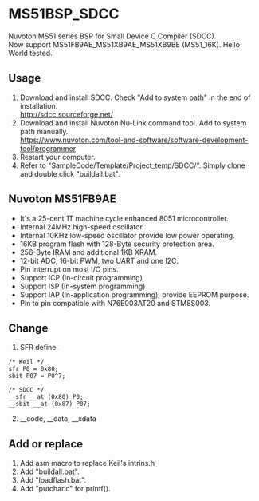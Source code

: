 # MS51BSP_SDCC
Nuvoton MS51 series BSP for Small Device C Compiler (SDCC). <br>
Now support MS51FB9AE_MS51XB9AE_MS51XB9BE (MS51_16K). Hello World tested. 

## Usage
 1. Download and install SDCC. Check "Add to system path" in the end of installation. <br>
    http://sdcc.sourceforge.net/
 2. Download and install Nuvoton Nu-Link command tool. Add to system path manually. <br>
    https://www.nuvoton.com/tool-and-software/software-development-tool/programmer
 3. Restart your computer.
 4. Refer to "SampleCode/Template/Project_temp/SDCC/". Simply clone and double click "buildall.bat".

## Nuvoton MS51FB9AE
 - It's a 25-cent 1T machine cycle enhanced 8051 microcontroller.
 - Internal 24MHz high-speed oscillator.
 - Internal 10KHz low-speed oscillator provide low power operating.
 - 16KB program flash with 128-Byte security protection area.
 - 256-Byte IRAM and additional 1KB XRAM.
 - 12-bit ADC, 16-bit PWM, two UART and one I2C.
 - Pin interrupt on most I/O pins.
 - Support ICP (In-circuit programming)
 - Support ISP (In-system programming)
 - Support IAP (In-application programming), provide EEPROM purpose.
 - Pin to pin compatible with N76E003AT20 and STM8S003.

## Change
 1. SFR define.
```
/* Keil */
sfr P0 = 0x80;
sbit P07 = P0^7;

/* SDCC */
__sfr __at (0x80) P0;
__sbit __at (0x87) P07;
```

 2. __code, __data, __xdata

## Add or replace
 1. Add asm macro to replace Keil's intrins.h
 2. Add "buildall.bat".
 3. Add "loadflash.bat".
 4. Add "putchar.c" for printf().
